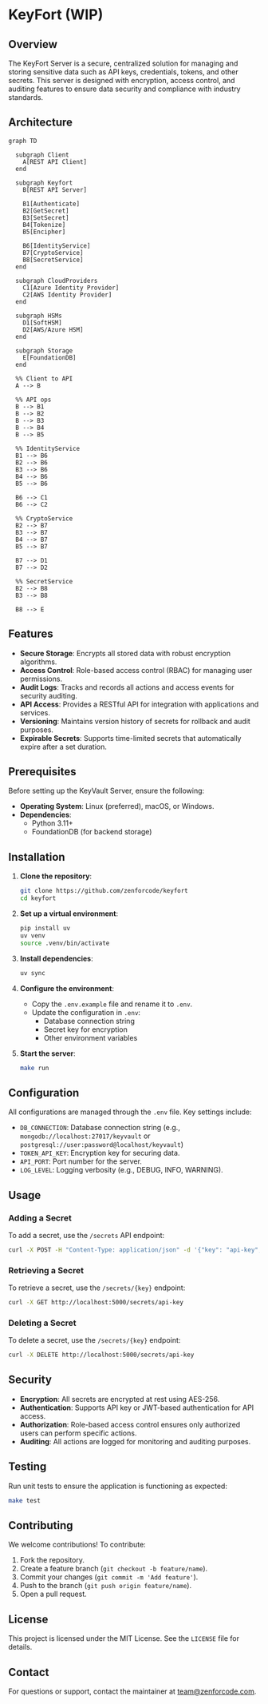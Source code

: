 # KeyFort (WIP)
## Overview
The KeyFort Server is a secure, centralized solution for managing and storing sensitive data such as API keys, credentials, tokens, and other secrets. This server is designed with encryption, access control, and auditing features to ensure data security and compliance with industry standards.

## Architecture

```mermaid
graph TD

  subgraph Client
    A[REST API Client]
  end

  subgraph Keyfort
    B[REST API Server]

    B1[Authenticate]
    B2[GetSecret]
    B3[SetSecret]
    B4[Tokenize]
    B5[Encipher]

    B6[IdentityService]
    B7[CryptoService]
    B8[SecretService]
  end

  subgraph CloudProviders
    C1[Azure Identity Provider]
    C2[AWS Identity Provider]
  end

  subgraph HSMs
    D1[SoftHSM]
    D2[AWS/Azure HSM]
  end

  subgraph Storage
    E[FoundationDB]
  end

  %% Client to API
  A --> B

  %% API ops
  B --> B1
  B --> B2
  B --> B3
  B --> B4
  B --> B5

  %% IdentityService
  B1 --> B6
  B2 --> B6
  B3 --> B6
  B4 --> B6
  B5 --> B6

  B6 --> C1
  B6 --> C2

  %% CryptoService
  B2 --> B7
  B3 --> B7
  B4 --> B7
  B5 --> B7

  B7 --> D1
  B7 --> D2

  %% SecretService
  B2 --> B8
  B3 --> B8

  B8 --> E
```

## Features
- **Secure Storage**: Encrypts all stored data with robust encryption algorithms.
- **Access Control**: Role-based access control (RBAC) for managing user permissions.
- **Audit Logs**: Tracks and records all actions and access events for security auditing.
- **API Access**: Provides a RESTful API for integration with applications and services.
- **Versioning**: Maintains version history of secrets for rollback and audit purposes.
- **Expirable Secrets**: Supports time-limited secrets that automatically expire after a set duration.

## Prerequisites
Before setting up the KeyVault Server, ensure the following:
- **Operating System**: Linux (preferred), macOS, or Windows.
- **Dependencies**:
  - Python 3.11+
  - FoundationDB (for backend storage)

## Installation
1. **Clone the repository**:
   ```bash
   git clone https://github.com/zenforcode/keyfort
   cd keyfort
   ```

2. **Set up a virtual environment**:
   ```bash
   pip install uv
   uv venv
   source .venv/bin/activate
   ```

3. **Install dependencies**:
   ```bash
   uv sync
   ```

4. **Configure the environment**:
   - Copy the `.env.example` file and rename it to `.env`.
   - Update the configuration in `.env`:
     - Database connection string
     - Secret key for encryption
     - Other environment variables


5. **Start the server**:
   ```bash
   make run
   ```

## Configuration
All configurations are managed through the `.env` file. Key settings include:
- `DB_CONNECTION`: Database connection string (e.g., `mongodb://localhost:27017/keyvault` or `postgresql://user:password@localhost/keyvault`)
- `TOKEN_API_KEY`: Encryption key for securing data.
- `API_PORT`: Port number for the server.
- `LOG_LEVEL`: Logging verbosity (e.g., DEBUG, INFO, WARNING).

## Usage
### Adding a Secret
To add a secret, use the `/secrets` API endpoint:
```bash
curl -X POST -H "Content-Type: application/json" -d '{"key": "api-key", "value": "12345"}' http://localhost:5000/secrets
```

### Retrieving a Secret
To retrieve a secret, use the `/secrets/{key}` endpoint:
```bash
curl -X GET http://localhost:5000/secrets/api-key
```

### Deleting a Secret
To delete a secret, use the `/secrets/{key}` endpoint:
```bash
curl -X DELETE http://localhost:5000/secrets/api-key
```

## Security
- **Encryption**: All secrets are encrypted at rest using AES-256.
- **Authentication**: Supports API key or JWT-based authentication for API access.
- **Authorization**: Role-based access control ensures only authorized users can perform specific actions.
- **Auditing**: All actions are logged for monitoring and auditing purposes.

## Testing
Run unit tests to ensure the application is functioning as expected:
```bash
make test
```

## Contributing
We welcome contributions! To contribute:
1. Fork the repository.
2. Create a feature branch (`git checkout -b feature/name`).
3. Commit your changes (`git commit -m 'Add feature'`).
4. Push to the branch (`git push origin feature/name`).
5. Open a pull request.

## License
This project is licensed under the MIT License. See the `LICENSE` file for details.

## Contact
For questions or support, contact the maintainer at [team@zenforcode.com](mailto:team@zenforcode.com).
